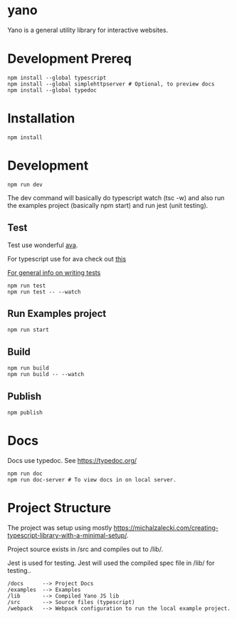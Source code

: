 # yano

Yano is a general utility library for interactive websites.




# Development Prereq

```
npm install --global typescript
npm install --global simplehttpserver # Optional, to preview docs
npm install --global typedoc
```


# Installation
```
npm install
```

# Development
```
npm run dev
```

The dev command will basically do typescript watch (tsc -w)
and also run the examples project (basically npm start) and run jest (unit testing).



## Test
Test use wonderful [ava](https://github.com/avajs/ava).

For typescript use for ava check out [this](https://github.com/avajs/ava/blob/master/docs/recipes/typescript.md)

[For general info on writing tests](https://github.com/avajs/ava/blob/master/docs/01-writing-tests.md)

```
npm run test
npm run test -- --watch

```

## Run Examples project
```
npm run start
```



## Build

```
npm run build
npm run build -- --watch
```


## Publish
```
npm publish
```


# Docs
Docs use typedoc.  See https://typedoc.org/
```
npm run doc
npm run doc-server # To view docs in on local server.
```

# Project Structure
The project was setup using mostly
https://michalzalecki.com/creating-typescript-library-with-a-minimal-setup/.

Project source exists in /src and compiles out to /lib/.

Jest is used for testing.  Jest will used the compiled spec file in /lib/
for testing..


```
/docs      --> Project Docs
/examples  --> Examples
/lib       --> Compiled Yano JS lib
/src       --> Source files (typescript)
/webpack   --> Webpack configuration to run the local example project.
```


